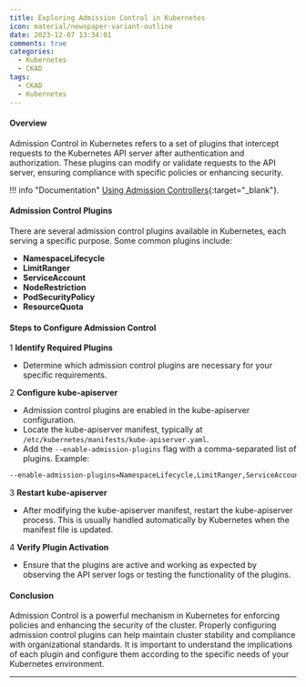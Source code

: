 ```yaml
---
title: Exploring Admission Control in Kubernetes
icon: material/newspaper-variant-outline
date: 2023-12-07 13:34:01
comments: true
categories:
  - Kubernetes
  - CKAD
tags:
  - CKAD
  - Kubernetes
---
```


#### Overview

Admission Control in Kubernetes refers to a set of plugins that intercept requests to the Kubernetes API server after authentication and authorization. These plugins can modify or validate requests to the API server, ensuring compliance with specific policies or enhancing security.

!!! info "Documentation"
    [Using Admission Controllers](https://kubernetes.io/docs/reference/access-authn-authz/admission-controllers/){:target="_blank"}.

#### Admission Control Plugins

There are several admission control plugins available in Kubernetes, each serving a specific purpose. Some common plugins include:

- **NamespaceLifecycle**
- **LimitRanger**
- **ServiceAccount**
- **NodeRestriction**
- **PodSecurityPolicy**
- **ResourceQuota**

#### Steps to Configure Admission Control

1 **Identify Required Plugins**

- Determine which admission control plugins are necessary for your specific requirements.

2 **Configure kube-apiserver**

- Admission control plugins are enabled in the kube-apiserver configuration.
- Locate the kube-apiserver manifest, typically at `/etc/kubernetes/manifests/kube-apiserver.yaml`.
- Add the `--enable-admission-plugins` flag with a comma-separated list of plugins. Example:

```bash
--enable-admission-plugins=NamespaceLifecycle,LimitRanger,ServiceAccount
```

3 **Restart kube-apiserver**

- After modifying the kube-apiserver manifest, restart the kube-apiserver process. This is usually handled automatically by Kubernetes when the manifest file is updated.

4 **Verify Plugin Activation**

- Ensure that the plugins are active and working as expected by observing the API server logs or testing the functionality of the plugins.

#### Conclusion

Admission Control is a powerful mechanism in Kubernetes for enforcing policies and enhancing the security of the cluster. Properly configuring admission control plugins can help maintain cluster stability and compliance with organizational standards. It is important to understand the implications of each plugin and configure them according to the specific needs of your Kubernetes environment.

---
